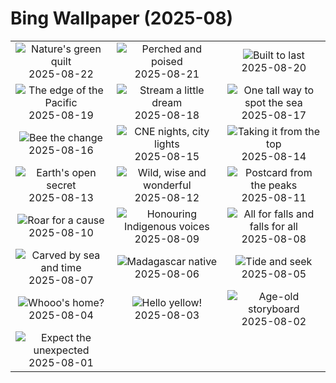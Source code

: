# Bing Wallpaper (2025-08)

|  |  |  |
|:---:|:---:|:---:|
| ![](https://www.bing.com/th?id=OHR.PalouseWA_EN-CA1378669276_400x240.jpg "Nature's green quilt") 2025-08-22 | ![](https://www.bing.com/th?id=OHR.WheatearBird_EN-CA8907713777_400x240.jpg "Perched and poised") 2025-08-21 | ![](https://www.bing.com/th?id=OHR.CitadelBonifacio_EN-CA8702640374_400x240.jpg "Built to last") 2025-08-20 |
| ![](https://www.bing.com/th?id=OHR.VanIsland_EN-CA8465545166_400x240.jpg "The edge of the Pacific") 2025-08-19 | ![](https://www.bing.com/th?id=OHR.AvalancheLake_EN-CA8229303307_400x240.jpg "Stream a little dream") 2025-08-18 | ![](https://www.bing.com/th?id=OHR.LyngvigLighthouse_EN-CA8074234624_400x240.jpg "One tall way to spot the sea") 2025-08-17 |
| ![](https://www.bing.com/th?id=OHR.ColorfulBeehives_EN-CA7943336590_400x240.jpg "Bee the change") 2025-08-16 | ![](https://www.bing.com/th?id=OHR.CNExhibit_EN-CA7387294969_400x240.jpg "CNE nights, city lights") 2025-08-15 | ![](https://www.bing.com/th?id=OHR.PizNairPeak_EN-CA7466482253_400x240.jpg "Taking it from the top") 2025-08-14 |
| ![](https://www.bing.com/th?id=OHR.CoronaArch_EN-CA7314989674_400x240.jpg "Earth's open secret") 2025-08-13 | ![](https://www.bing.com/th?id=OHR.KenyaElephants_EN-CA6960133643_400x240.jpg "Wild, wise and wonderful") 2025-08-12 | ![](https://www.bing.com/th?id=OHR.SantaMaddalena_EN-CA6755277822_400x240.jpg "Postcard from the peaks") 2025-08-11 |
| ![](https://www.bing.com/th?id=OHR.LionessKenya_EN-CA6611934793_400x240.jpg "Roar for a cause") 2025-08-10 | ![](https://www.bing.com/th?id=OHR.MaoriRock_EN-CA7654084969_400x240.jpg "Honouring Indigenous voices") 2025-08-09 | ![](https://www.bing.com/th?id=OHR.IguazuArgentina_EN-CA6325716165_400x240.jpg "All for falls and falls for all") 2025-08-08 |
| ![](https://www.bing.com/th?id=OHR.MinganWonders_EN-CA5648384478_400x240.jpg "Carved by sea and time") 2025-08-07 | ![](https://www.bing.com/th?id=OHR.BabyLemur_EN-CA5435344938_400x240.jpg "Madagascar native") 2025-08-06 | ![](https://www.bing.com/th?id=OHR.CaliforniaTidepool_EN-CA5246785571_400x240.jpg "Tide and seek") 2025-08-05 |
| ![](https://www.bing.com/th?id=OHR.LaplandOwl_EN-CA0382767904_400x240.jpg "Whooo's home?") 2025-08-04 | ![](https://www.bing.com/th?id=OHR.HappySunflower_EN-CA4879838776_400x240.jpg "Hello yellow!") 2025-08-03 | ![](https://www.bing.com/th?id=OHR.FruitaPetroglyphs_EN-CA4731117661_400x240.jpg "Age-old storyboard") 2025-08-02 |
| ![](https://www.bing.com/th?id=OHR.EdinburghFringe_EN-CA4550434753_400x240.jpg "Expect the unexpected") 2025-08-01 |  |  |
